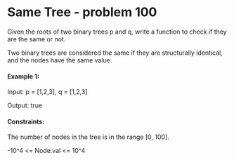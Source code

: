 # Same Tree - problem 100

Given the roots of two binary trees p and q, write a function to check if they are the same or not.

Two binary trees are considered the same if they are structurally identical, and the nodes have the same value.

#### Example 1:

Input: p = [1,2,3], q = [1,2,3]

Output: true

#### Constraints:

The number of nodes in the tree is in the range [0, 100].

-10^4 <= Node.val <= 10^4
